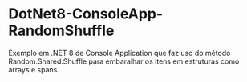 # DotNet8-ConsoleApp-RandomShuffle
Exemplo em .NET 8 de Console Application que faz uso do método Random.Shared.Shuffle para embaralhar os itens em estruturas como arrays e spans.

